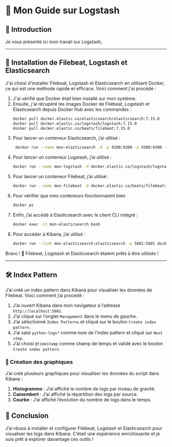 # 🚀 Mon Guide sur Logstash

## 📌 Introduction

Je vous présente ici mon travail sur Logstash,

---

## 🐳 Installation de Filebeat, Logstash et Elasticsearch

J'ai choisi d'installer Filebeat, Logstash et Elasticsearch en utilisant Docker, ce qui est une méthode rapide et efficace. Voici comment j'ai procédé :

1. J'ai vérifié que Docker était bien installé sur mon système.
2. Ensuite, j'ai récupéré les images Docker de Filebeat, Logstash et Elasticsearch depuis Docker Hub avec les commandes :
   ```sh
   docker pull docker.elastic.co/elasticsearch/elasticsearch:7.15.0
   docker pull docker.elastic.co/logstash/logstash:7.15.0
   docker pull docker.elastic.co/beats/filebeat:7.15.0
   ```
3. Pour lancer un conteneur Elasticsearch, j’ai utilisé :
   ```sh
    docker run --name mon-elasticsearch -d -p 9200:9200 -p 9300:9300 -e "discovery.type=single-node" docker.elastic.co/elasticsearch/elasticsearch:7.15.0
    ```
4. Pour lancer un conteneur Logstash, j’ai utilisé :
    ```sh
    docker run --name mon-logstash -d docker.elastic.co/logstash/logstash:7.15.0
    ```
5. Pour lancer un conteneur Filebeat, j’ai utilisé :
    ```sh
    docker run --name mon-filebeat -d docker.elastic.co/beats/filebeat:7.15.0
    ```
6. Pour vérifier que mes conteneurs fonctionnaient bien
    ```sh
    docker ps
    ```
7. Enfin, j’ai accédé à Elasticsearch avec le client CLI intégré :
    ```sh
    docker exec -it mon-elasticsearch bash
    ```
8. Pour accéder à Kibana, j’ai utilisé :
    ```sh
    docker run --link mon-elasticsearch:elasticsearch -p 5601:5601 docker.elastic.co/kibana/kibana:7.15.0
    ```

Bravo ! 🎉 Filebeat, Logstash et Elasticsearch étaient prêts à être utilisés !

---

## 🛠️ Index Pattern

J’ai créé un index pattern dans Kibana pour visualiser les données de Filebeat. Voici comment j’ai procédé :

1. J’ai ouvert Kibana dans mon navigateur à l’adresse `http://localhost:5601`.
2. J’ai cliqué sur l’onglet `Management` dans le menu de gauche.
3. J’ai sélectionné `Index Patterns` et cliqué sur le bouton `Create index pattern`.
4. J’ai saisi `python-logs*` comme nom de l’index pattern et cliqué sur `Next step`.
5. J’ai choisi `@timestamp` comme champ de temps et validé avec le bouton `Create index pattern`.

### 🔹 Création des graphiques

J’ai créé plusieurs graphiques pour visualiser les données du script dans Kibana :

1. **Histogramme** : J’ai affiché le nombre de logs par niveau de gravité.
2. **Camembert** : J’ai affiché la répartition des logs par source.
3. **Courbe** : J’ai affiché l’évolution du nombre de logs dans le temps.

## 📌 Conclusion

J’ai réussi à installer et configurer Filebeat, Logstash et Elasticsearch pour visualiser les logs dans Kibana. C’était une expérience enrichissante et je suis prêt à explorer davantage ces outils !